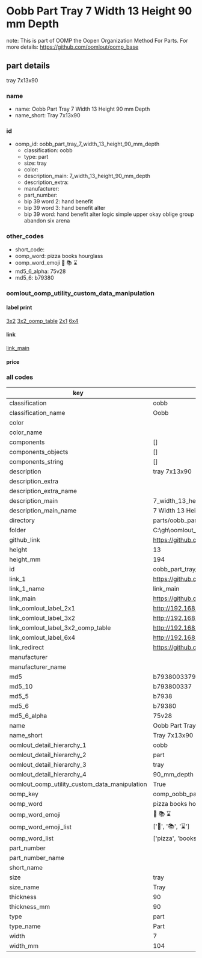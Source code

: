# Oobb Part Tray 7 Width 13 Height 90 mm Depth  

note: This is part of OOMP the Oopen Organization Method For Parts. For more details: https://github.com/oomlout/oomp_base

##  part details
  



tray 7x13x90



### name
* name: Oobb Part Tray 7 Width 13 Height 90 mm Depth
* name_short: Tray 7x13x90 
### id
* oomp_id: oobb_part_tray_7_width_13_height_90_mm_depth
  * classification: oobb
  * type: part
  * size: tray
  * color: 
  * description_main: 7_width_13_height_90_mm_depth
  * description_extra: 
  * manufacturer: 
  * part_number: 
  * bip 39 word 2: hand benefit
  * bip 39 word 3: hand benefit alter
  * bip 39 word: hand benefit alter logic simple upper okay oblige group abandon six arena

### other_codes
* short_code: 
* oomp_word: pizza books hourglass
* oomp_word_emoji :pizza: :books: :hourglass:
* md5_6_alpha: 75v28
* md5_6: b79380






### oomlout_oomp_utility_custom_data_manipulation
#### label print
[3x2](http://192.168.1.245:1112/?label=oomp%2075v28)
[3x2_oomp_table](http://192.168.1.108:1112/?label=oomp%2075v28)
[2x1](http://192.168.1.242:1112/?label=oomp%2075v28)
[6x4](http://192.168.1.55:1112/?label=oomp%2075v28)    

#### link

[link_main](https://github.com/oomlout/oomlout_oobb_version_4_generated_parts/tree/main/navigation_oomp/oobb/part/tray/7_width_13_height_90_mm_depth/part)                              

#### price







### all codes 
| key | value |  
| --- | --- |  
| classification | oobb |  
| classification_name | Oobb |  
| color |  |  
| color_name |  |  
| components | [] |  
| components_objects | [] |  
| components_string | [] |  
| description | tray 7x13x90 |  
| description_extra |  |  
| description_extra_name |  |  
| description_main | 7_width_13_height_90_mm_depth |  
| description_main_name | 7 Width 13 Height 90 mm Depth |  
| directory | parts/oobb_part_tray_7_width_13_height_90_mm_depth |  
| folder | C:\gh\oomlout_oobb_version_4_generated_parts\parts\oobb_part_tray_7_width_13_height_90_mm_depth |  
| github_link | https://github.com/oomlout/oomlout_oomp_part_src/tree/main/parts/oobb_part_tray_7_width_13_height_90_mm_depth |  
| height | 13 |  
| height_mm | 194 |  
| id | oobb_part_tray_7_width_13_height_90_mm_depth |  
| link_1 | https://github.com/oomlout/oomlout_oobb_version_4_generated_parts/tree/main/navigation_oomp/oobb/part/tray/7_width_13_height_90_mm_depth/part |  
| link_1_name | link_main |  
| link_main | https://github.com/oomlout/oomlout_oobb_version_4_generated_parts/tree/main/navigation_oomp/oobb/part/tray/7_width_13_height_90_mm_depth/part |  
| link_oomlout_label_2x1 | http://192.168.1.242:1112/?label=oomp%2075v28 |  
| link_oomlout_label_3x2 | http://192.168.1.245:1112/?label=oomp%2075v28 |  
| link_oomlout_label_3x2_oomp_table | http://192.168.1.108:1112/?label=oomp%2075v28 |  
| link_oomlout_label_6x4 | http://192.168.1.55:1112/?label=oomp%2075v28 |  
| link_redirect | https://github.com/oomlout/oomlout_oobb_version_4_generated_parts/tree/main/parts/oobb_tray_07_13_90 |  
| manufacturer |  |  
| manufacturer_name |  |  
| md5 | b79380033798333fbc6488380ec54b46 |  
| md5_10 | b793800337 |  
| md5_5 | b7938 |  
| md5_6 | b79380 |  
| md5_6_alpha | 75v28 |  
| name | Oobb Part Tray 7 Width 13 Height 90 mm Depth |  
| name_short | Tray 7x13x90  |  
| oomlout_detail_hierarchy_1 | oobb |  
| oomlout_detail_hierarchy_2 | part |  
| oomlout_detail_hierarchy_3 | tray |  
| oomlout_detail_hierarchy_4 | 90_mm_depth |  
| oomlout_oomp_utility_custom_data_manipulation | True |  
| oomp_key | oomp_oobb_part_tray_7_width_13_height_90_mm_depth |  
| oomp_word | pizza books hourglass |  
| oomp_word_emoji | :pizza: :books: :hourglass: |  
| oomp_word_emoji_list | [':pizza:', ':books:', ':hourglass:'] |  
| oomp_word_list | ['pizza', 'books', 'hourglass'] |  
| part_number |  |  
| part_number_name |  |  
| short_name |  |  
| size | tray |  
| size_name | Tray |  
| thickness | 90 |  
| thickness_mm | 90 |  
| type | part |  
| type_name | Part |  
| width | 7 |  
| width_mm | 104 |  

